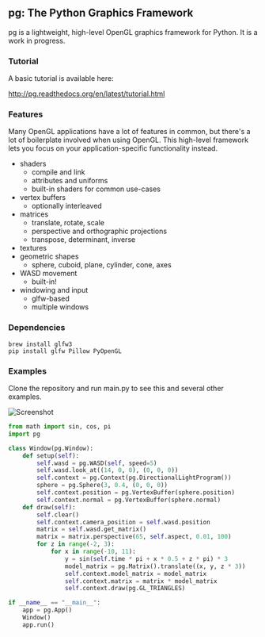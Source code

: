 ## pg: The Python Graphics Framework

pg is a lightweight, high-level OpenGL graphics framework for Python. It is a
work in progress.

### Tutorial

A basic tutorial is available here:

http://pg.readthedocs.org/en/latest/tutorial.html

### Features

Many OpenGL applications have a lot of features in common, but there's a lot of
boilerplate involved when using OpenGL. This high-level framework lets you
focus on your application-specific functionality instead.

* shaders
    * compile and link
    * attributes and uniforms
    * built-in shaders for common use-cases
* vertex buffers
    * optionally interleaved
* matrices
    * translate, rotate, scale
    * perspective and orthographic projections
    * transpose, determinant, inverse
* textures
* geometric shapes
    * sphere, cuboid, plane, cylinder, cone, axes
* WASD movement
    * built-in!
* windowing and input
    * glfw-based
    * multiple windows

### Dependencies

    brew install glfw3
    pip install glfw Pillow PyOpenGL

### Examples

Clone the repository and run main.py to see this and several other examples.

![Screenshot](http://i.imgur.com/s5AEYei.gif)

```python
from math import sin, cos, pi
import pg

class Window(pg.Window):
    def setup(self):
        self.wasd = pg.WASD(self, speed=5)
        self.wasd.look_at((14, 0, 0), (0, 0, 0))
        self.context = pg.Context(pg.DirectionalLightProgram())
        sphere = pg.Sphere(3, 0.4, (0, 0, 0))
        self.context.position = pg.VertexBuffer(sphere.position)
        self.context.normal = pg.VertexBuffer(sphere.normal)
    def draw(self):
        self.clear()
        self.context.camera_position = self.wasd.position
        matrix = self.wasd.get_matrix()
        matrix = matrix.perspective(65, self.aspect, 0.01, 100)
        for z in range(-2, 3):
            for x in range(-10, 11):
                y = sin(self.time * pi + x * 0.5 + z * pi) * 3
                model_matrix = pg.Matrix().translate((x, y, z * 3))
                self.context.model_matrix = model_matrix
                self.context.matrix = matrix * model_matrix
                self.context.draw(pg.GL_TRIANGLES)

if __name__ == "__main__":
    app = pg.App()
    Window()
    app.run()
```
